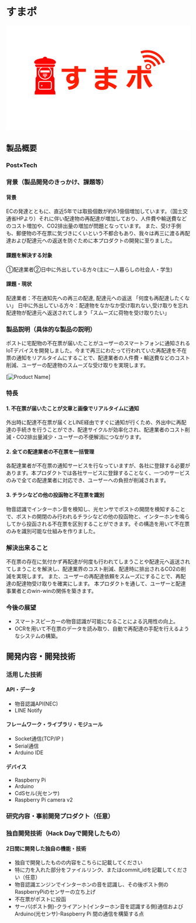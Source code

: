 # すまポ

[![Product Name](title2.png)](https://www.youtube.com/watch?v=yz9begf0ojA&feature=youtu.be)

## 製品概要

### Post×Tech

### 背景（製品開発のきっかけ、課題等）

#### 背景
ECの発達とともに、直近5年では取扱個数が約6.1億個増加しています。（国土交通省HPより）それに伴い配達物の再配達が増加しており、人件費や輸送費などのコスト増加や、CO2排出量の増加が問題となっています。
また、受け手側も、郵便物の不在票に気づきにくいという不都合もあり、我々は再三に渡る再配達および配達元への返送を防ぐために本プロダクトの開発に至りました。

#### 課題を解決する対象
①配達業者②日中に外出している方々(主に一人暮らしの社会人・学生)

#### 課題・現状
配達業者：不在通知先への再三の配達, 配達元への返送 「何度も再配達したくない」
日中に外出している方々：配達物をなかなか受け取れない,受け取りを忘れ配達物が配達元へ返送されてしまう「スムーズに荷物を受け取りたい」

### 製品説明（具体的な製品の説明）
ポストに宅配物の不在票が届いたことがユーザーのスマートフォンに通知されるIoTデバイスを開発しました。今まで再三にわたって行われていた再配達を不在票の通知をリアルタイムにすることで、配達業者の人件費・輸送費などのコスト削減、ユーザーの配達物のスムーズな受け取りを実現します。

[![Product Name](スライド1.png)]
### 特長

#### 1. 不在票が届いたことが文章と画像でリアルタイムに通知
外出時に配達不在票が届くとLINE経由ですぐに通知が行くため、外出中に再配達の手続きを行うことができ、配達サイクルが効率化され、配達業者のコスト削減・CO2排出量減少・ユーザーの不便解消につながります。

#### 2. 全ての配達業者の不在票を一括管理
各配達業者が不在票の通知サービスを行なっていますが、各社に登録する必要があります。本プロダクトでは各社サービスに登録することなく、一つのサービスのみで全ての配達業者に対応でき、ユーザーへの負担が削減されます。

#### 3. チラシなどの他の投函物と不在票を識別
物音認識でインターホン音を検知し、光センサでポストの開閉を検知することで、ポストの開閉のみ行われるチラシなどの他の投函物と、インターホンを鳴らしてから投函される不在票を区別することができます。その構造を用いて不在票のみを識別可能な仕組みを作りました。


### 解決出来ること
不在票の存在に気付かず再配達が何度も行われてしまうことや配達元へ返送されてしまうことを解決し、配達業界のコスト削減、配達時に排出されるCO2の削減を実現します。
また、ユーザーの再配達依頼をスムーズにすることで、再配達の配達物受け取りを確実にします。
本プロダクトを通して、ユーザーと配達事業者とのwin-winの関係を築きます。

### 今後の展望
* スマートスピーカーの物音認識が可能になることによる汎用性の向上。
* OCRを用いて不在票のデータを読み取り、自動で再配達の手配を行えるようなシステムの構築。


## 開発内容・開発技術
### 活用した技術
#### API・データ
* 物音認識API(NEC)
* LINE Notify

#### フレームワーク・ライブラリ・モジュール
* Socket通信(TCP/IP )
* Serial通信
* Arduino IDE


#### デバイス
* Raspberry Pi
* Arduino
* CdSセル(光センサ)
* Raspberry Pi camera v2

### 研究内容・事前開発プロダクト（任意）
### 独自開発技術（Hack Dayで開発したもの）
#### 2日間に開発した独自の機能・技術
* 独自で開発したものの内容をこちらに記載してください
* 特に力を入れた部分をファイルリンク、またはcommit_idを記載してください（任意）
* 物音認識エンジンでインターホンの音を認識し、その後ポスト側のRaspberryPiのセンサーの立ち上げ
* 不在票がポストに投函
* サーバ(ポスト側)-クライアント(インターホン音を認識する側)通信およびArduino(光センサ)-Raspberry Pi 間の通信を構築する点

